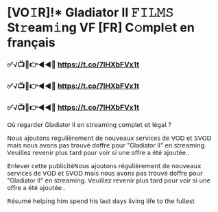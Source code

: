 # [VO𝙸R]!* Gladiator II 𝙵𝙸𝙻𝙼𝚂 St𝚛eam𝚒ng VF [FR] C𝚘mpl𝚎t en français

### ✅√📺📱👉◄◄🔴 https://t.co/7lHXbFVx1t

### ✅√📺📱👉◄◄🔴 https://t.co/7lHXbFVx1t

### ✅√📺📱👉◄◄🔴 https://t.co/7lHXbFVx1t


𝖮ù 𝗋𝖾𝗀𝖺𝗋𝖽𝖾𝗋 Gladiator II 𝖾𝗇 𝗌𝗍𝗋𝖾𝖺𝗆𝗂𝗇𝗀 𝖼𝗈𝗆𝗉𝗅𝖾𝗍 𝖾𝗍 𝗅é𝗀𝖺𝗅 ?  

𝖭𝗈𝗎𝗌 𝖺𝗃𝗈𝗎𝗍𝗈𝗇𝗌 𝗋é𝗀𝗎𝗅𝗂è𝗋𝖾𝗆𝖾𝗇𝗍 𝖽𝖾 𝗇𝗈𝗎𝗏𝖾𝖺𝗎𝗑 𝗌𝖾𝗋𝗏𝗂𝖼𝖾𝗌 𝖽𝖾 𝖵𝖮𝖣 𝖾𝗍 𝖲𝖵𝖮𝖣 𝗆𝖺𝗂𝗌 𝗇𝗈𝗎𝗌 𝖺𝗏𝗈𝗇𝗌 𝗉𝖺𝗌 𝗍𝗋𝗈𝗎𝗏é 𝖽𝗈𝖿𝖿𝗋𝖾 𝗉𝗈𝗎𝗋 "Gladiator II" 𝖾𝗇 𝗌𝗍𝗋𝖾𝖺𝗆𝗂𝗇𝗀. 𝖵𝖾𝗎𝗂𝗅𝗅𝖾𝗓 𝗋𝖾𝗏𝖾𝗇𝗂𝗋 𝗉𝗅𝗎𝗌 𝗍𝖺𝗋𝖽 𝗉𝗈𝗎𝗋 𝗏𝗈𝗂𝗋 𝗌𝗂 𝗎𝗇𝖾 𝗈𝖿𝖿𝗋𝖾 𝖺 é𝗍é 𝖺𝗃𝗈𝗎𝗍é𝖾..  

𝖤𝗇𝗅𝖾𝗏𝖾𝗋 𝖼𝖾𝗍𝗍𝖾 𝗉𝗎𝖻𝗅𝗂𝖼𝗂𝗍é𝖭𝗈𝗎𝗌 𝖺𝗃𝗈𝗎𝗍𝗈𝗇𝗌 𝗋é𝗀𝗎𝗅𝗂è𝗋𝖾𝗆𝖾𝗇𝗍 𝖽𝖾 𝗇𝗈𝗎𝗏𝖾𝖺𝗎𝗑 𝗌𝖾𝗋𝗏𝗂𝖼𝖾𝗌 𝖽𝖾 𝖵𝖮𝖣 𝖾𝗍 𝖲𝖵𝖮𝖣 𝗆𝖺𝗂𝗌 𝗇𝗈𝗎𝗌 𝖺𝗏𝗈𝗇𝗌 𝗉𝖺𝗌 𝗍𝗋𝗈𝗎𝗏é 𝖽𝗈𝖿𝖿𝗋𝖾 𝗉𝗈𝗎𝗋 "Gladiator II" 𝖾𝗇 𝗌𝗍𝗋𝖾𝖺𝗆𝗂𝗇𝗀. 𝖵𝖾𝗎𝗂𝗅𝗅𝖾𝗓 𝗋𝖾𝗏𝖾𝗇𝗂𝗋 𝗉𝗅𝗎𝗌 𝗍𝖺𝗋𝖽 𝗉𝗈𝗎𝗋 𝗏𝗈𝗂𝗋 𝗌𝗂 𝗎𝗇𝖾 𝗈𝖿𝖿𝗋𝖾 𝖺 é𝗍é 𝖺𝗃𝗈𝗎𝗍é𝖾..  

𝖱é𝗌𝗎𝗆é 𝗁𝖾𝗅𝗉𝗂𝗇𝗀 𝗁𝗂𝗆 𝗌𝗉𝖾𝗇𝖽 𝗁𝗂𝗌 𝗅𝖺𝗌𝗍 𝖽𝖺𝗒𝗌 𝗅𝗂𝗏𝗂𝗇𝗀 𝗅𝗂𝖿𝖾 𝗍𝗈 𝗍𝗁𝖾 𝖿𝗎𝗅𝗅𝖾𝗌𝗍
